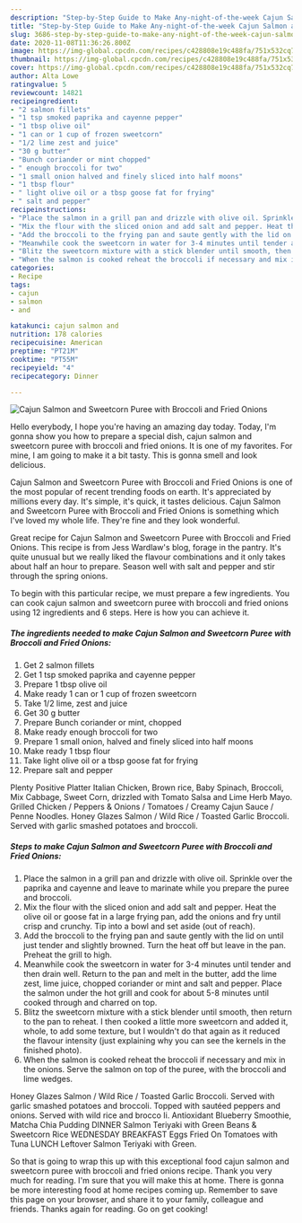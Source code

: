 ```yaml
---
description: "Step-by-Step Guide to Make Any-night-of-the-week Cajun Salmon and Sweetcorn Puree with Broccoli and Fried Onions"
title: "Step-by-Step Guide to Make Any-night-of-the-week Cajun Salmon and Sweetcorn Puree with Broccoli and Fried Onions"
slug: 3686-step-by-step-guide-to-make-any-night-of-the-week-cajun-salmon-and-sweetcorn-puree-with-broccoli-and-fried-onions
date: 2020-11-08T11:36:26.800Z
image: https://img-global.cpcdn.com/recipes/c428808e19c488fa/751x532cq70/cajun-salmon-and-sweetcorn-puree-with-broccoli-and-fried-onions-recipe-main-photo.jpg
thumbnail: https://img-global.cpcdn.com/recipes/c428808e19c488fa/751x532cq70/cajun-salmon-and-sweetcorn-puree-with-broccoli-and-fried-onions-recipe-main-photo.jpg
cover: https://img-global.cpcdn.com/recipes/c428808e19c488fa/751x532cq70/cajun-salmon-and-sweetcorn-puree-with-broccoli-and-fried-onions-recipe-main-photo.jpg
author: Alta Lowe
ratingvalue: 5
reviewcount: 14821
recipeingredient:
- "2 salmon fillets"
- "1 tsp smoked paprika and cayenne pepper"
- "1 tbsp olive oil"
- "1 can or 1 cup of frozen sweetcorn"
- "1/2 lime zest and juice"
- "30 g butter"
- "Bunch coriander or mint chopped"
- " enough broccoli for two"
- "1 small onion halved and finely sliced into half moons"
- "1 tbsp flour"
- " light olive oil or a tbsp goose fat for frying"
- " salt and pepper"
recipeinstructions:
- "Place the salmon in a grill pan and drizzle with olive oil. Sprinkle over the paprika and cayenne and leave to marinate while you prepare the puree and broccoli."
- "Mix the flour with the sliced onion and add salt and pepper. Heat the olive oil or goose fat in a large frying pan, add the onions and fry until crisp and crunchy. Tip into a bowl and set aside (out of reach)."
- "Add the broccoli to the frying pan and saute gently with the lid on until just tender and slightly browned. Turn the heat off but leave in the pan. Preheat the grill to high."
- "Meanwhile cook the sweetcorn in water for 3-4 minutes until tender and then drain well. Return to the pan and melt in the butter, add the lime zest, lime juice, chopped coriander or mint and salt and pepper. Place the salmon under the hot grill and cook for about 5-8 minutes until cooked through and charred on top."
- "Blitz the sweetcorn mixture with a stick blender until smooth, then return to the pan to reheat. I then cooked a little more sweetcorn and added it, whole, to add some texture, but I wouldn&#39;t do that again as it reduced the flavour intensity (just explaining why you can see the kernels in the finished photo)."
- "When the salmon is cooked reheat the broccoli if necessary and mix in the onions. Serve the salmon on top of the puree, with the broccoli and lime wedges."
categories:
- Recipe
tags:
- cajun
- salmon
- and

katakunci: cajun salmon and 
nutrition: 178 calories
recipecuisine: American
preptime: "PT21M"
cooktime: "PT55M"
recipeyield: "4"
recipecategory: Dinner

---
```



![Cajun Salmon and Sweetcorn Puree with Broccoli and Fried Onions](https://img-global.cpcdn.com/recipes/c428808e19c488fa/751x532cq70/cajun-salmon-and-sweetcorn-puree-with-broccoli-and-fried-onions-recipe-main-photo.jpg)

Hello everybody, I hope you're having an amazing day today. Today, I'm gonna show you how to prepare a special dish, cajun salmon and sweetcorn puree with broccoli and fried onions. It is one of my favorites. For mine, I am going to make it a bit tasty. This is gonna smell and look delicious.

Cajun Salmon and Sweetcorn Puree with Broccoli and Fried Onions is one of the most popular of recent trending foods on earth. It's appreciated by millions every day. It's simple, it's quick, it tastes delicious. Cajun Salmon and Sweetcorn Puree with Broccoli and Fried Onions is something which I've loved my whole life. They're fine and they look wonderful.

Great recipe for Cajun Salmon and Sweetcorn Puree with Broccoli and Fried Onions. This recipe is from Jess Wardlaw&#39;s blog, forage in the pantry. It&#39;s quite unusual but we really liked the flavour combinations and it only takes about half an hour to prepare. Season well with salt and pepper and stir through the spring onions.


To begin with this particular recipe, we must prepare a few ingredients. You can cook cajun salmon and sweetcorn puree with broccoli and fried onions using 12 ingredients and 6 steps. Here is how you can achieve it.

<!--inarticleads1-->

##### The ingredients needed to make Cajun Salmon and Sweetcorn Puree with Broccoli and Fried Onions:

1. Get 2 salmon fillets
1. Get 1 tsp smoked paprika and cayenne pepper
1. Prepare 1 tbsp olive oil
1. Make ready 1 can or 1 cup of frozen sweetcorn
1. Take 1/2 lime, zest and juice
1. Get 30 g butter
1. Prepare Bunch coriander or mint, chopped
1. Make ready  enough broccoli for two
1. Prepare 1 small onion, halved and finely sliced into half moons
1. Make ready 1 tbsp flour
1. Take  light olive oil or a tbsp goose fat for frying
1. Prepare  salt and pepper


Plenty Positive Platter Italian Chicken, Brown rice, Baby Spinach, Broccoli, Mix Cabbage, Sweet Corn, drizzled with Tomato Salsa and Lime Herb Mayo. Grilled Chicken / Peppers &amp; Onions / Tomatoes / Creamy Cajun Sauce / Penne Noodles. Honey Glazes Salmon / Wild Rice / Toasted Garlic Broccoli. Served with garlic smashed potatoes and broccoli. 

<!--inarticleads2-->

##### Steps to make Cajun Salmon and Sweetcorn Puree with Broccoli and Fried Onions:

1. Place the salmon in a grill pan and drizzle with olive oil. Sprinkle over the paprika and cayenne and leave to marinate while you prepare the puree and broccoli.
1. Mix the flour with the sliced onion and add salt and pepper. Heat the olive oil or goose fat in a large frying pan, add the onions and fry until crisp and crunchy. Tip into a bowl and set aside (out of reach).
1. Add the broccoli to the frying pan and saute gently with the lid on until just tender and slightly browned. Turn the heat off but leave in the pan. Preheat the grill to high.
1. Meanwhile cook the sweetcorn in water for 3-4 minutes until tender and then drain well. Return to the pan and melt in the butter, add the lime zest, lime juice, chopped coriander or mint and salt and pepper. Place the salmon under the hot grill and cook for about 5-8 minutes until cooked through and charred on top.
1. Blitz the sweetcorn mixture with a stick blender until smooth, then return to the pan to reheat. I then cooked a little more sweetcorn and added it, whole, to add some texture, but I wouldn&#39;t do that again as it reduced the flavour intensity (just explaining why you can see the kernels in the finished photo).
1. When the salmon is cooked reheat the broccoli if necessary and mix in the onions. Serve the salmon on top of the puree, with the broccoli and lime wedges.


Honey Glazes Salmon / Wild Rice / Toasted Garlic Broccoli. Served with garlic smashed potatoes and broccoli. Topped with sautéed peppers and onions. Served with wild rice and brocco Ii. Antioxidant Blueberry Smoothie, Matcha Chia Pudding DINNER Salmon Teriyaki with Green Beans &amp; Sweetcorn Rice WEDNESDAY BREAKFAST Eggs Fried On Tomatoes with Tuna LUNCH Leftover Salmon Teriyaki with Green. 

So that is going to wrap this up with this exceptional food cajun salmon and sweetcorn puree with broccoli and fried onions recipe. Thank you very much for reading. I'm sure that you will make this at home. There is gonna be more interesting food at home recipes coming up. Remember to save this page on your browser, and share it to your family, colleague and friends. Thanks again for reading. Go on get cooking!
